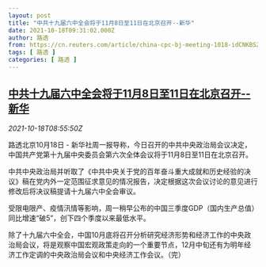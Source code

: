 ```yaml
---
layout: post
title: "中共十九届六中全会将于11月8日至11日在北京召开--新华"
date: 2021-10-18T09:31:02.000Z
author: 路透
from: https://cn.reuters.com/article/china-cpc-bj-meeting-1018-idCNKBS2H80SZ
tags: [ 路透 ]
categories: [ 路透 ]
---
```

<!--1634549462000-->
[中共十九届六中全会将于11月8日至11日在北京召开--新华](https://cn.reuters.com/article/china-cpc-bj-meeting-1018-idCNKBS2H80SZ)
------

<div>
<div><i>2021-10-18T08:55:50Z</i></div><p>路透北京10月18日 - 新华社周一报导称，今日召开的中共中央政治局会议决定，中国共产党第十九届中央委员会第六次全体会议将于11月8日至11日在北京召开。</p><p>中共中央政治局并听取了《中共中央关于党的百年奋斗重大成就和历史经验的决议》稿在党内外一定范围征求意见的情况报告，决定根据这次会议讨论的意见进行修改后将决议稿提请十九届六中全会审议。</p><p>受限电限产、疫情汛情等影响，周一稍早公布的中国三季度GDP（国内生产总值）同比增速“破5”，创下四个季度以来最低水平。</p><p>除了十九届六中全会，中国10月底将召开分析研究经济形势和经济工作的中央政治局会议，将是观察中国宏观政策走向的一个重要节点，12月中旬还有为明年经济工作定调的中央政治局会议和中央经济工作会议。（完）</p>
</div>
